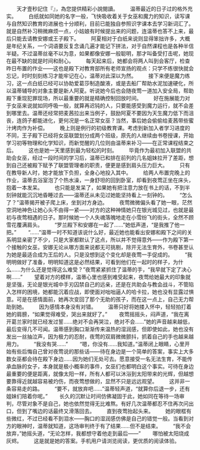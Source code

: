 　　天才壹秒記住『』，為您提供精彩小說閱讀。
　　温蒂最近的日子过的格外充实。
　　白纸就如同她的名字一般，飞快吸收着关于女巫和魔力的知识，读写课与自然知识教育的进展也十分顺利，目前已能独自参照识字课本去学习新词汇了。就是自然补习稍微麻烦一点，小姑娘有时候提出来的问题，连温蒂也答不上来，最后只能去请教安娜或王子殿下。
　　阿夏相对于白纸来说则显得笨拙许多，大概是年纪关系，一个词语要反复念诵几遍才能记下拼法，对于自然课程也是各种半信半疑。不过温蒂丝毫不以为意，如果都像安娜一般聪明，那才叫备受打击呢，她现在最不缺的就是时间和耐心。
　　每天起来后，她都会将两人叫到会客厅，检查昨日布置的作业——这也是殿下对教育部所有老师宣扬的观点：只学不练很快就会忘记，时时刻刻练习才能牢记在心，温蒂对此深以为然。
　　接下来便是魔力练习，这一点白纸已经可以协助爱葛莎制造酸液，或是去船厂帮助水泥加速硬化，所以温蒂辅导的对象主要是新人阿夏。听说她今后也会随夜莺一道加入安全局，帮助殿下重现犯罪现场，所以最重要的就是精确控制回放时间。
　　好在施展能力对于女巫来说就如同呼吸一般，就算再迟钝的人，只要能感受到魔力运行，就不会差到哪里去。温蒂还经常把麦茜拉出来当例子，鼓励阿夏不要因为天生魔力低下而沮丧，连鸽子都能进化，更何况是一名正常女巫？当然，事后她会偷偷给麦茜带些蜜汁烤肉作为补偿。
　　晚上则是例行的初级教育课。考虑到新加入者学习进度的不同，王子殿下已经将女巫联盟划分成两个班级，原先的人继续由书卷授课，开始学习初等物理和化学知识，而新觉醒的几位则由温蒂来补习——在正常课程结束之后。
　　这也是她一天里感到最为轻松的时刻。
　　毕竟作为最初加入联盟的共助会女巫，经过一段时间的学习后，温蒂已和排在前列的几名姐妹拉开了差距，想到自己还被殿下赋予了联盟管理者的职责，便更是感到肩头压力巨大。
　　只有在教导新人时，她才能放下负担，全身心地投入其中。
　　给两人布置完晚上的作业，温蒂去浴室泡了个热水澡，一身舒坦的回到卧室，却看到夜莺正坐在床头，抱着一本发呆。
　　也只能是发呆了，如果她有把注意力放在书上的话，不到半刻钟就能沉沉地昏睡过去——温蒂还从未见过她能坚持看上一刻钟的。
　　“怎么了？”温蒂揭开被子爬上床，坐到对方身边。
　　夜莺微微偏头看了她一眼，茫然空洞地神色让她心头不由得一紧——对方的这种神情她只在银光城见过，也就是最初与夜莺相遇的日子。那时候她一个人失魂落魄地走在小雪纷飞的街头，全然不顾雪花覆满肩头。
　　“罗兰殿下和安娜在一起了……”她低声道，“是我推了他一把。”
　　“……”温蒂一时不知道该说什么好，最近她也能看出安娜和殿下之间的关系明显亲密了不少，只是大家都默认了这点，所以并不觉得意外——作为殿下第一个接触的女巫，安娜无论从哪方面来说都无可挑剔，除开无法生育外，书卷甚至认为她是最适合成为王后的人。只是没想到这个变化却是夜莺一手促成的。
　　“我明明做好了准备，明明知道这是必然结果，可看到他们在一起时的样子，为什么……为什么还是觉得这么难受？”夜莺紧紧抓住了温蒂的手，“我早就下定了决心啊……”
　　望着对方的模样，温蒂心里也感到难受起来，夜莺给她最大的印象就是坚强，无论是银光城中手刃囚禁自己的远亲，还是在共助会与教会战斗，不管陷入怎样的困境，她都能沉着应战，即使面对咄咄逼人的哈卡拉，她也没有显露过惧意。可是在感情面前，她再次变回了那个无助的孩子，而在这一点上，自己无力帮助到她。
　　因为感情本身没有对错。
　　温蒂只好将她搂入怀中，轻轻拍打着她的肩膀，“如果觉得难受，哭出来就好了。”
　　夜莺摇摇头，闷声道，“我在离开葛兰家时就已经发过誓……绝对不会再哭泣，绝对不会……”她的声音越来越低，最后变得几不可闻。温蒂感到胸口渐渐传来温热的湿润感，但即使如此，她也没有发出一丝抽泣声，因为极力的忍耐，夜莺的双肩微微颤抖，抓着自己的手也越来越用力。
　　“我没有哭……”
　　“嗯，你没有……我知道。”温蒂闭上眼睛，心里开始有些后悔自己曾对夜莺说的那些话——待在身边是一个简单的答案，事实上大多数女巫都会待在殿下身边……因为她们无处可去。愿意接受一名无法生育，不能传承血脉的女子，本身就是极小概率的事件，女巫们也都明白这个事实。可待在身边最重要的便是距离，就像太阳一样，所有人都可以沐浴到太阳带来的光辉，但越想要靠得近就越容易被灼伤，而夜莺想做的，显然不只是远远观望。
　　这并非一条容易走的路。
　　“要不，就放弃吧……”温蒂轻声道，“就算你后退一步，还有姐妹们陪着你呢。”
　　长久的沉默让时间仿佛凝固于此，她如同在等待一场审判，尽管对象不是自己，她也依然觉得无比难熬。有好几次温蒂都忍不住再次问出口，但到了嘴边的话最终又滑落回去。
　　直到夜莺抬起头来。
　　她的眼框有些微红，不过已经看不到泪水——胸口的湿润感仿佛是自己的错觉一般。当看到对方的眼神时，温蒂就知道，这场审判终于有了结果……但不是结束。
　　“我不会放弃，”她摇头道，“无论怎样，我都想守着他走到最后——”
　　哪怕被太阳烧成灰烬。
　　这是就是她的答案。手机用户请浏览阅读，更优质的阅读体验。